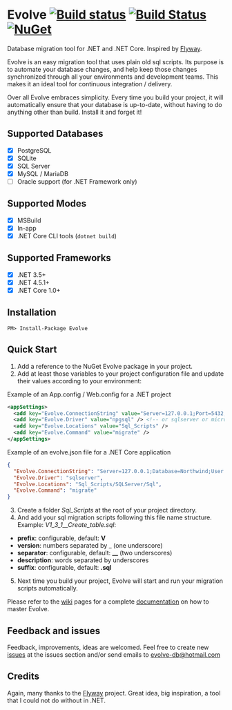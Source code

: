 # Evolve [![Build status](https://img.shields.io/appveyor/ci/lecaillon/Evolve.svg?label=appveyor&branch=master)](https://ci.appveyor.com/project/lecaillon/evolve) [![Build Status](https://img.shields.io/travis/lecaillon/Evolve.svg?label=travis-ci&branch=master)](https://travis-ci.org/lecaillon/Evolve) [![NuGet](https://buildstats.info/nuget/Evolve)](https://www.nuget.org/packages/Evolve)
Database migration tool for .NET and .NET Core. Inspired by [Flyway](https://flywaydb.org/).

Evolve is an easy migration tool that uses plain old sql scripts. Its purpose is to automate your database changes, and help keep those changes synchronized through all your environments and development teams.
This makes it an ideal tool for continuous integration / delivery.

Over all Evolve embraces simplicity. Every time you build your project, it will automatically ensure that your database is up-to-date, without having to do anything other than build. Install it and forget it!

## Supported Databases
- [x] PostgreSQL
- [x] SQLite
- [x] SQL Server
- [x] MySQL / MariaDB
- [ ] Oracle support (for .NET Framework only)

## Supported Modes
- [x] MSBuild
- [x] In-app
- [x] .NET Core CLI tools (`dotnet build`)

## Supported Frameworks
- [x] .NET 3.5+
- [x] .NET 4.5.1+
- [x] .NET Core 1.0+

## Installation
```
PM> Install-Package Evolve
```

## Quick Start
1. Add a reference to the NuGet Evolve package in your project.
2. Add at least those variables to your project configuration file and update their values according to your environment:

Example of an App.config / Web.config for a .NET project

```xml
<appSettings>
  <add key="Evolve.ConnectionString" value="Server=127.0.0.1;Port=5432;Database=my_db;User Id=postgres;Password=postgres;" />
  <add key="Evolve.Driver" value="npgsql" /> <!-- or sqlserver or microsoftdatasqlite or sqlite or mysql or mariadb -->
  <add key="Evolve.Locations" value="Sql_Scripts" />
  <add key="Evolve.Command" value="migrate" />
</appSettings>
```
Example of an evolve.json file for a .NET Core application

```json
{
  "Evolve.ConnectionString": "Server=127.0.0.1;Database=Northwind;User Id=sa;Password=Password12!;",
  "Evolve.Driver": "sqlserver",
  "Evolve.Locations": "Sql_Scripts/SQLServer/Sql",
  "Evolve.Command": "migrate"
}
```
3. Create a folder *Sql_Scripts* at the root of your project directory.
4. And add your sql migration scripts following this file name structure. Example: *V1_3_1__Create_table.sql*:
- **prefix**: configurable, default: **V**
- **version**: numbers separated by _ (one underscore)
- **separator**: configurable, default: **__** (two underscores)
- **description**: words separated by underscores
- **suffix**: configurable, default: **.sql** 
5. Next time you build your project, Evolve will start and run your migration scripts automatically.

Please refer to the [wiki](https://github.com/lecaillon/Evolve/wiki) pages for a complete [documentation](https://github.com/lecaillon/Evolve/wiki) on how to master Evolve.

## Feedback and issues
Feedback, improvements, ideas are welcomed.
Feel free to create new [issues](https://github.com/lecaillon/Evolve/issues) at the issues section and/or send emails to evolve-db@hotmail.com

## Credits
Again, many thanks to the [Flyway](https://flywaydb.org/) project. Great idea, big inspiration, a tool that I could not do without in .NET. 
